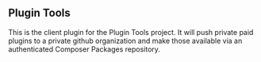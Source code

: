 ## Plugin Tools

This is the client plugin for the Plugin Tools project. It will push private paid plugins to a private github organization and make those available via an authenticated Composer Packages repository.

